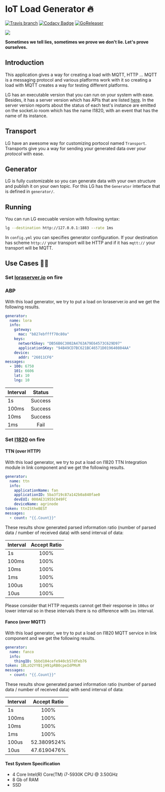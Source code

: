 # IoT Load Generator :fire:

[![Travis branch](https://img.shields.io/travis/com/toskatok/lg/master.svg?style=flat-square)](https://travis-ci.com/toskatok/lg)
[![Codacy Badge](https://api.codacy.com/project/badge/Grade/b6019269d2cf4b11897acd4340e78bdc)](https://www.codacy.com/app/toskatok/lg?utm_source=github.com&amp;utm_medium=referral&amp;utm_content=I1820/lg&amp;utm_campaign=Badge_Grade)
[![GoReleaser](https://img.shields.io/badge/powered%20by-goreleaser-green.svg?style=flat-square)](https://github.com/goreleaser)

[![](https://images.microbadger.com/badges/image/toskatok/lg.svg)](https://microbadger.com/images/toskatok/lg "Get your own image badge on microbadger.com")

**Sometimes we tell lies, sometimes we prove we don't lie. Let's prove ourselves.**

## Introduction
This application gives a way for creating a load with MQTT, HTTP ...
MQTT is a messaging protocol and various platforms work with it so
creating a load with MQTT creates a way for testing different platforms.

LG has an executable version that you can run on your system with ease.
Besides, it has a server version which has APIs that are listed [here](https://app.swaggerhub.com/apis/I1820/i1820-lg/1.0.0).
In the server version reports about the status of each test's instance are emitted on
the socket.io room which has the name I1820,
with an event that has the name of its instance.

## Transport
LG have an awesome way for customizing portocol named `Transport`.
Transports give you a way for sending your generated data over *your protocol* with ease.

## Generator
LG is fully customizable so you can generate data with
your own structure and publish it on your own topic.
For this LG has the `Generator` interface that is defined in `generator/`.

## Running
You can run LG execuable version with following syntax:

```sh
lg --destination http://127.0.0.1:1883 --rate 1ms
```

In `config.yml` you can specifies generator configuration.
If your destination has scheme `http://` your transport will be HTTP
and if it has `mqtt://` your transport will be MQTT.

## Use Cases :male_detective:
### Set [loraserver.io](https://www.loraserver.io/) on fire
### ABP
With this load generator, we try to put a load on loraserver.io
and we get the following results.

```yml
generator:
  name: lora
  info:
    gateway:
      mac: "b827ebffff70c80a"
    keys:
      networkSkey: "DB56B6C3002A4763A79E64573C629D97"
      applicationSKey: "94B49CD7BC621BC46571D019640804AA"
    device:
      addr: "26011CF6"
messages:
  - 100: 6750
    101: 6606
    lat: 10
    lng: 10
```

| Interval | Status        |
|:---------|:-------------:|
| 1s       | Success       |
| 100ms    | Success       |
| 10ms     | Success       |
| 1ms      | Fail          |


### Set [I1820](https://i1820.org) on fire
#### TTN (over HTTP)
With this load generator, we try to put a load on I1820 TTN Integration module in link component
and we get the following results.

```yml
generator:
  name: ttn
  info:
    applicationName: fan
    applicationID: 5ba3f19c87a142b0a840fae0
    devEUI: 000AE31955C049FC
    deviceName: agrinode
token: ttnIStheBEST
messages:
  - count: "{{.Count}}"
```

These results show generated parsed information ratio (number of parsed data / number of received data)
with send interval of data:

| Interval | Accept Ratio  |
|:---------|:-------------:|
| 1s       | 100%          |
| 100ms    | 100%          |
| 10ms     | 100%          |
| 1ms      | 100%          |
| 100us    | 100%          |
| 10us     | 100%          |

Please consider that HTTP requests cannot get their response in `100us` or lower interval so in these intervals there is no
difference with `1ms` interval.

#### Fanco (over MQTT)
With this load generator, we try to put a load on I1820 MQTT service in link component
and we get the following results.

```yml
generator:
  name: fanco
  info:
    thingID: 5bbd104cefe940cb57dfeb76
token: 1BLzO2YYB1jH91pRB0cpeIdPMsM
messages:
  - count: "{{.Count}}"
```

These results show generated parsed information ratio (number of parsed data / number of received data)
with send interval of data:

| Interval | Accept Ratio  |
|:---------|:-------------:|
| 1s       | 100%          |
| 100ms    | 100%          |
| 10ms     | 100%          |
| 1ms      | 100%          |
| 100us    | 52.3809524%   |
| 10us     | 47.6190476%   |

#### Test System Specification

- 4 Core Intel(R) Core(TM) i7-5930K CPU @ 3.50GHz
- 8 Gb of RAM
- SSD
